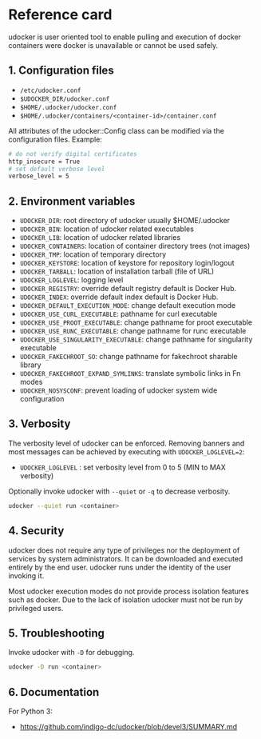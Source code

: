 # Reference card

udocker is user oriented tool to enable pulling and execution of docker
containers were docker is unavailable or cannot be used safely. 

## 1. Configuration files

* `/etc/udocker.conf`
* `$UDOCKER_DIR/udocker.conf`
* `$HOME/.udocker/udocker.conf`
* `$HOME/.udocker/containers/<container-id>/container.conf`

All attributes of the udocker::Config class can be modified via the
configuration files. Example:

```bash
# do not verify digital certificates
http_insecure = True
# set default verbose level
verbose_level = 5
```

## 2. Environment variables

* `UDOCKER_DIR`: root directory of udocker usually $HOME/.udocker
* `UDOCKER_BIN`: location of udocker related executables
* `UDOCKER_LIB`: location of udocker related libraries
* `UDOCKER_CONTAINERS`: location of container directory trees (not images)
* `UDOCKER_TMP`: location of temporary directory
* `UDOCKER_KEYSTORE`: location of keystore for repository login/logout
* `UDOCKER_TARBALL`: location of installation tarball (file of URL)
* `UDOCKER_LOGLEVEL`: logging level
* `UDOCKER_REGISTRY`: override default registry default is Docker Hub.
* `UDOCKER_INDEX`: override default index default is Docker Hub.
* `UDOCKER_DEFAULT_EXECUTION_MODE`: change default execution mode
* `UDOCKER_USE_CURL_EXECUTABLE`: pathname for curl executable
* `UDOCKER_USE_PROOT_EXECUTABLE`: change pathname for proot executable
* `UDOCKER_USE_RUNC_EXECUTABLE`: change pathname for runc executable
* `UDOCKER_USE_SINGULARITY_EXECUTABLE`: change pathname for singularity executable
* `UDOCKER_FAKECHROOT_SO`: change pathname for fakechroot sharable library
* `UDOCKER_FAKECHROOT_EXPAND_SYMLINKS`: translate symbolic links in Fn modes
* `UDOCKER_NOSYSCONF`: prevent loading of udocker system wide configuration

## 3. Verbosity

The verbosity level of udocker can be enforced. Removing banners and most
messages can be achieved by executing with `UDOCKER_LOGLEVEL=2`:

* `UDOCKER_LOGLEVEL` : set verbosity level from 0 to 5 (MIN to MAX verbosity)

Optionally invoke udocker with `--quiet` or `-q` to decrease verbosity.

```bash
udocker --quiet run <container>
```

## 4. Security

udocker does not require any type of privileges nor the deployment of 
services by system administrators. It can be downloaded and executed 
entirely by the end user. udocker runs under the identity of the user
invoking it.

Most udocker execution modes do not provide process isolation features
such as docker. Due to the lack of isolation udocker must not be run 
by privileged users.

## 5. Troubleshooting

Invoke udocker with `-D` for debugging.

```bash
udocker -D run <container>
```

## 6. Documentation

For Python 3:
* https://github.com/indigo-dc/udocker/blob/devel3/SUMMARY.md

